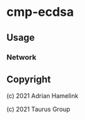 # cmp-ecdsa


## Usage



### Network 

## Copyright
(c) 2021 Adrian Hamelink

(c) 2021 Taurus Group
